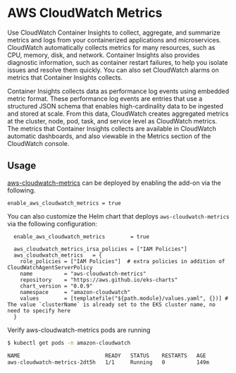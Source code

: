 # AWS CloudWatch Metrics

Use CloudWatch Container Insights to collect, aggregate, and summarize metrics and logs from your containerized applications and microservices. CloudWatch automatically collects metrics for many resources, such as CPU, memory, disk, and network. Container Insights also provides diagnostic information, such as container restart failures, to help you isolate issues and resolve them quickly. You can also set CloudWatch alarms on metrics that Container Insights collects.

Container Insights collects data as performance log events using embedded metric format. These performance log events are entries that use a structured JSON schema that enables high-cardinality data to be ingested and stored at scale. From this data, CloudWatch creates aggregated metrics at the cluster, node, pod, task, and service level as CloudWatch metrics. The metrics that Container Insights collects are available in CloudWatch automatic dashboards, and also viewable in the Metrics section of the CloudWatch console.

## Usage

[aws-cloudwatch-metrics](https://github.com/aws-ia/terraform-aws-eks-blueprints/tree/main/modules/kubernetes-addons/aws-cloudwatch-metrics) can be deployed by enabling the add-on via the following.

```hcl
enable_aws_cloudwatch_metrics = true
```

You can also customize the Helm chart that deploys `aws-cloudwatch-metrics` via the following configuration:


```hcl
  enable_aws_cloudwatch_metrics        = true

  aws_cloudwatch_metrics_irsa_policies = ["IAM Policies"]
  aws_cloudwatch_metrics   = {
    role_policies = ["IAM Policies"]  # extra policies in addition of CloudWatchAgentServerPolicy
    name          = "aws-cloudwatch-metrics"
    repository    = "https://aws.github.io/eks-charts"
    chart_version = "0.0.9"
    namespace     = "amazon-cloudwatch"
    values        = [templatefile("${path.module}/values.yaml", {})] # The value `clusterName` is already set to the EKS cluster name, no need to specify here
  }
```

Verify aws-cloudwatch-metrics pods are running

```sh
$ kubectl get pods -n amazon-cloudwatch

NAME                           READY   STATUS    RESTARTS   AGE
aws-cloudwatch-metrics-2dt5h   1/1     Running   0          149m
```
